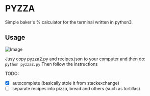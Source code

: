 # PYZZA
Simple baker's % calculator for the terminal written in python3.

## Usage
![Image](pyscripts/img-2018-09-07-011419.png)

Jusy copy pyzza2.py and recipes.json to your computer and then do:
`python pyzza2.py`
Then follow the instructions

TODO:
- [X] autocomplete (basically stole it from stackexchange)
- [ ] separate recipes into pizza, bread and others (such as tortillas)
